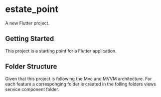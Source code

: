 # estate_point

A new Flutter project.

## Getting Started

This project is a starting point for a Flutter application.

## Folder Structure

Given that this project is following the Mvc and MVVM architecture. For each feature a corresponging folder is created in the folling folders views service component folder.
